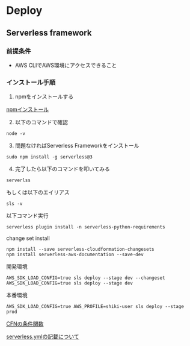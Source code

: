 #  Deploy

## Serverless framework

### 前提条件

* AWS CLIでAWS環境にアクセスできること

### インストール手順


1. npmをインストールする

<a href="https://qiita.com/Esfahan/items/067fc366d6a6e7b8690d" target="_blank">npmインストール</a>

2. 以下のコマンドで確認

```
node -v
```

3. 問題なければServerless Frameworkをインストール

```
sudo npm install -g serverless@3
```

4. 完了したら以下のコマンドを叩いてみる

```
serverlss
```

もしくは以下のエイリアス

```
sls -v
```

以下コマンド実行

```
serverless plugin install -n serverless-python-requirements
```

change set install

```
npm install --save serverless-cloudformation-changesets
npm install serverless-aws-documentation --save-dev
```

開発環境

```
AWS_SDK_LOAD_CONFIG=true sls deploy --stage dev --changeset
AWS_SDK_LOAD_CONFIG=true sls deploy --stage dev
```

本番環境

```
AWS_SDK_LOAD_CONFIG=true AWS_PROFILE=shiki-user sls deploy --stage prod
```

[CFNの条件関数](https://dev.classmethod.jp/articles/cloudformation-conditions/)

[serverless.ymlの記載について](https://makky12.hatenablog.com/entry/2019/06/23/183233)